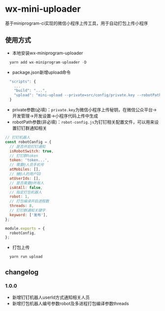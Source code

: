 # wx-mini-uploader

基于miniprogram-ci实现的微信小程序上传工具，用于自动打包上传小程序

## 使用方式

- 本地安装wx-miniprogram-uploader

```javascript
  yarn add wx-miniprogram-uploader -D
```

- package.json新增upload命令

```javascript
  "scripts": {
    ...
    "build": "...",
    "upload": "mini-upload --private=src/config/private.key --robotPath=src/config/robot-config.js"
  }
```

- private参数(必填)：`private.key`为微信小程序上传秘钥，在微信公众平台->开发管理->开发设置->小程序代码上传中生成
- robotPath参数(非必填)：`robot-config.js`为钉钉相关配置文件，可以用来设置钉钉群通知相关

```javascript
// 钉钉机器人
const robotConfig = {
  // 是否开启钉钉通知
  isRobotSwitch: true,
  // 钉钉群token
  token: 'token...',
  // 需要@人员手机号
  atMobiles: [],
  // 被@人的用户ID
  atUserIds: [],
  // 是否需要@所有人
  isAtAll: false,
  // 指定打包机器人
  robot: 1,
  // 打包编译开启进程数
  threads: 8,
  // 钉钉群通知关键字
  keyword: ['发布'],
};

module.exports = {
  robotConfig,
};
```

- 打包上传

```javascript
  yarn run upload
```

## changelog

### 1.0.0

- 新增钉钉机器人userId方式通知相关人员
- 新增打包机器人编号参数robot及多进程打包编译参数threads
